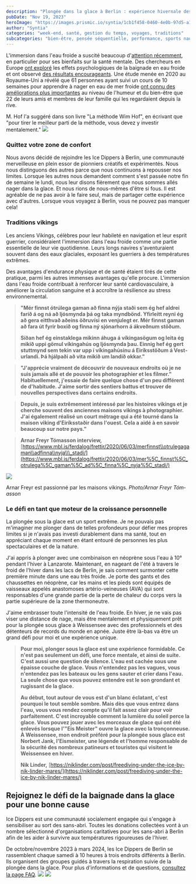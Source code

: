 ```yaml
---
description: "Plongée dans la glace à Berlin : expérience hivernale des Vikings"
pubDate: "Nov 19, 2023"
heroImage: "https://images.prismic.io/syntia/1cb1f458-0460-4e0b-97d5-a1e306d6b785_IMG_20231118_153346.jpg?auto=compress,format"
author: "Syntia"
categories: "week-end, santé, gestion du temps, voyages, traditions"
subcategories: "bien-être, pensée séquentielle, performance, sports nautiques"
---
```


L'immersion dans l'eau froide a suscité beaucoup
d'[attention récemment](https://www.nytimes.com/2021/01/01/style/cold-water-swimming-benefits.html),
en particulier pour ses bienfaits sur la santé mentale. Des chercheurs en Europe
[ont exploré](https://www.sciencedirect.com/science/article/abs/pii/S1550830720300859)
les effets psychologiques de la baignade en eau froide et ont observé
[des résultats encourageants](https://pubmed.ncbi.nlm.nih.gov/15253480/). Une
étude menée en 2020 au Royaume-Uni a révélé que 61 personnes ayant suivi un
cours de 10 semaines pour apprendre à nager en eau de mer froide
[ont connu des améliorations plus importantes](https://onlinelibrary.wiley.com/doi/10.1002/lim2.12)
au niveau de l'humeur et du bien-être que 22 de leurs amis et membres de leur
famille qui les regardaient depuis la rive.

M. Hof l'a suggéré dans son livre "La méthode Wim Hof", en écrivant que "pour
tirer le meilleur parti de la méthode, vous devez y investir mentalement."
![](https://images.prismic.io/syntia/1cb1f458-0460-4e0b-97d5-a1e306d6b785_IMG_20231118_153346.jpg?auto=compress,format)

### **Quittez votre zone de confort**

Nous avons décidé de rejoindre les Ice Dippers à Berlin, une communauté
merveilleuse en plein essor de pionniers créatifs et expérimentés. Nous nous
distinguons des autres parce que nous continuons à repousser nos limites.
Lorsque les autres nous demandent comment s'est passée notre fin de semaine le
lundi, nous leur disons fièrement que nous sommes allés nager dans la glace. Et
nous rions de nous-mêmes d'être si fous. Il est agréable de ne pas avoir à le
faire seul, mais de partager cette expérience avec d'autres. Lorsque vous
voyagez à Berlin, vous ne pouvez pas manquer cela!

### **Traditions vikings**

Les anciens Vikings, célèbres pour leur habileté en navigation et leur esprit
guerrier, considéraient l'immersion dans l'eau froide comme une partie
essentielle de leur vie quotidienne. Leurs longs navires s'aventuraient souvent
dans des eaux glaciales, exposant les guerriers à des températures extrêmes.

Des avantages d'endurance physique et de santé étaient tirés de cette pratique,
parmi les autres immenses avantages qu'elle procure. L'immersion dans l'eau
froide contribuait à renforcer leur santé cardiovasculaire, à améliorer la
circulation sanguine et à accroître la résilience au stress environnemental.

> **"Mér finnst ótrú­lega gam­an að finna nýja staði sem ég hef aldrei farið á
> og ná að ljós­mynda þá og taka mynd­bönd. Yf­ir­leitt reyni ég að gera
> eitt­hvað aðeins öðru­vísi en venju­legt er. Mér finnst gam­an að fara út
> fyr­ir boxið og finna ný sjón­ar­horn á ákveðnum stöðum.**
>
> **Síðan hef ég ein­stak­lega mik­inn áhuga á vík­inga­sög­um og leita ég mikið
> uppi göm­ul vík­inga­hús og ljós­mynda þau. Einnig hef ég gert stutt­mynd sem
> tek­in var upp í vík­inga­hús­inu á Ei­ríks­stöðum á Vest­ur­landi. Þá
> hjálpaði að vita mikið um landið okk­ar."**

> **"J'apprécie vraiment de découvrir de nouveaux endroits où je ne suis jamais
> allé et de pouvoir les photographier et les filmer." Habituellement, j'essaie
> de faire quelque chose d'un peu différent de d'habitude. J'aime sortir des
> sentiers battus et trouver de nouvelles perspectives dans certains endroits.**

> **Depuis, je suis extrêmement intéressé par les histoires vikings et je
> cherche souvent des anciennes maisons vikings à photographier. J'ai également
> réalisé un court métrage qui a été tourné dans la maison viking d'Eiríksstaðir
> dans l'ouest. Cela a aidé à en savoir beaucoup sur notre pays."**

> **Arnar Freyr Tómasson interview,**
> [https://www.mbl.is/ferdalog/frettir/2020/06/03/merfinnst\\otrulegagaman\\adfinna\\nyja\\\_stadi/](https://www.mbl.is/ferdalog/frettir/2020/06/03/mer%5C_finnst%5C_otrulega%5C_gaman%5C_ad%5C_finna%5C_nyja%5C_stadi/)

![](https://images.prismic.io/syntia/58f9cd20-f291-4e56-a352-8d829349a54f_1210021.jpg?auto=compress,format)

Arn­ar Freyr est passionné par les maisons vikings. _Photo/​Arn­ar Freyr
Tóm­as­son_

### **Le défi en tant que moteur de la croissance personnelle**

La plongée sous la glace est un sport extrême. Je ne pouvais pas m'imaginer me
plonger dans de telles profondeurs pour défier mes propres limites si je n'avais
pas investi durablement dans ma santé, tout en appréciant chaque moment en étant
entouré de personnes les plus spectaculaires et de la nature.

J'ai appris à plonger avec une combinaison en néoprène sous l'eau à 10° pendant
l'hiver à Lanzarote. Maintenant, en nageant de l'été à travers le froid de
l'hiver dans les lacs de Berlin, je sais comment surmonter cette première minute
dans une eau très froide. Je porte des gants et des chaussettes en néoprène, car
les mains et les pieds sont équipés de vaisseaux appelés anastomoses
artério-veineuses (AVA) qui sont responsables d'une grande partie de la perte de
chaleur du corps vers la partie supérieure de la zone thermoneutre.

J'aime embrasser toute l'intensité de l'eau froide. En hiver, je ne vais pas
viser une distance de nage, mais être mentalement et physiquement prêt pour la
plongée sous glace à Weissensee avec des professionnels et des détenteurs de
records du monde en apnée. Juste être là-bas va être un grand défi pour moi et
une expérience unique.

> **Pour moi, plonger sous la glace est une expérience formidable. Ce n'est pas
> seulement un défi, une force mentale, et ainsi de suite. C'est aussi une
> question de silence. L'eau est cachée sous une épaisse couche de glace. Vous
> n'entendez pas les vagues, vous n'entendez pas les bateaux ou les gens sauter
> et crier dans l'eau. La seule chose que vous pouvez entendre est le son
> grondant et rugissant de la glace.**
>
> **Au début, tout autour de vous est d'un blanc éclatant, c'est pourquoi le
> tout semble sombre. Mais dès que vous entrez dans l'eau, vous vous rendez
> compte qu'il fait assez clair pour voir parfaitement. C'est incroyable comment
> la lumière du soleil perce la glace. Vous pouvez jouer avec les morceaux de
> glace qui ont été enlevés lorsque l'"Eis Meister" ouvre la glace avec la
> tronçonneuse. À Weissensee, mon endroit préféré pour la plongée sous glace est
> Norbert Jank, l'Eismeister, une légende et l'homme responsable de la sécurité
> des nombreux patineurs et touristes qui visitent le Weissensee en hiver.**
>
> **Nik Linder,**
> [https://niklinder.com/post/freediving-under-the-ice-by-nik-linder-mares/](https://niklinder.com/post/freediving-under-the-ice-by-nik-linder-mares/)

## **Rejoignez le défi de la baignade dans la glace pour une bonne cause**

Ice Dippers est une communauté socialement engagée qui s'engage à sensibiliser
au sort des sans-abri. Toutes les donations collectées vont à un nombre
sélectionné d'organisations caritatives pour les sans-abri à Berlin afin de les
aider à survivre aux températures rigoureuses de l'hiver.

De octobre/novembre 2023 à mars 2024, les Ice Dippers de Berlin se rassemblent
chaque samedi à 10 heures à trois endroits différents à Berlin. Ils organisent
des groupes guidés à travers la respiration suivie de la plongée dans la glace.
Pour plus d'informations et de questions,
[consultez la page FAQ](https://icedippers.com/faq).
![](https://images.prismic.io/syntia/871cbb56-8c74-4dd1-a71b-4a9d6577ba68_20231118_105312-fotor-20231119221033.jpg?auto=compress,format)
![](https://images.prismic.io/syntia/3e5a1f14-0437-454e-ae98-2c66172e48f8_20231118_113549-fotor-20231119221344.jpg?auto=compress,format)
